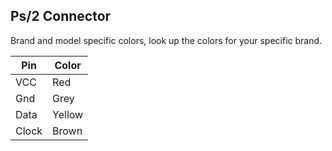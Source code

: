 ## Ps/2 Connector

Brand and model specific colors, look up the colors for your specific brand.

|Pin|Color|
|-|-|
|VCC|Red|
|Gnd|Grey|
|Data|Yellow|
|Clock|Brown|

